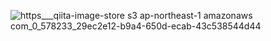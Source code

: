 ![https___qiita-image-store s3 ap-northeast-1 amazonaws com_0_578233_29ec2e12-b9a4-650d-ecab-43c538544d44](https://user-images.githubusercontent.com/53788311/82308347-9b07a800-99fc-11ea-8b73-1981f68e9c93.jpeg)
